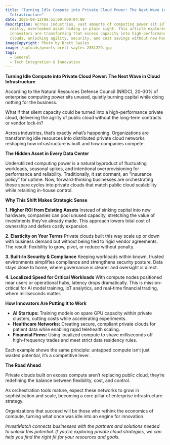 ```yaml
---
title: "Turning Idle Compute into Private Cloud Power: The Next Wave in Cloud
  Infrastructure"
date: 2025-08-12T08:51:00.000-04:00
description: Across industries, vast amounts of computing power sit idle. A
  costly, overlooked asset hiding in plain sight. This article explores how
  innovators are transforming that excess capacity into high-performance private
  clouds, unlocking agility, security, and cost savings without new hardware.
imageCopyright: Photo by Brett Sayles
image: /uploads/pexels-brett-sayles-2881229.jpg
tags:
  - General
  - Tech Integration & Innovation
---
```

**Turning Idle Compute into Private Cloud Power: The Next Wave in Cloud Infrastructure**

According to the Natural Resources Defense Council (NRDC), 20–30% of enterprise computing power sits unused, quietly burning capital while doing nothing for the business.

What if that silent capacity could be turned into a high-performance private cloud, delivering the agility of public cloud without the long-term contracts or vendor lock-in?

Across industries, that’s exactly what’s happening. Organizations are transforming idle resources into distributed private cloud networks reshaping how infrastructure is built and how companies compete.

**The Hidden Asset in Every Data Center**

Underutilized computing power is a natural byproduct of fluctuating workloads, seasonal spikes, and intentional overprovisioning for performance and reliability.
Traditionally, it sat dormant, an “insurance policy” for uptime. Now, forward-thinking businesses are orchestrating these spare cycles into private clouds that match public cloud scalability while retaining in-house control.

**Why This Shift Makes Strategic Sense**

**1. Higher ROI from Existing Assets**
Instead of sinking capital into new hardware, companies can pool unused capacity, stretching the value of investments they’ve already made. This approach lowers total cost of ownership and defers costly expansion.

**2. Elasticity on Your Terms**
Private clouds built this way scale up or down with business demand but without being tied to rigid vendor agreements. The result: flexibility to grow, pivot, or reduce without penalty.

**3. Built-In Security & Compliance**
Keeping workloads within known, trusted environments simplifies compliance and strengthens security posture. Data stays close to home, where governance is clearer and oversight is direct.

**4. Localized Speed for Critical Workloads**
With compute nodes positioned near users or operational hubs, latency drops dramatically. This is mission-critical for AI model training, IoT analytics, and real-time financial trading, where milliseconds matter.

**How Innovators Are Putting It to Work**

* **AI Startups:** Training models on spare GPU capacity within private clusters, cutting costs while accelerating experiments.
* **Healthcare Networks:** Creating secure, compliant private clouds for patient data while enabling rapid telehealth scaling.
* **Financial Firms:** Using localized compute to shave milliseconds off high-frequency trades and meet strict data residency rules.

Each example shows the same principle: untapped compute isn’t just wasted potential, it’s a competitive lever.

**The Road Ahead**

Private clouds built on excess compute aren’t replacing public cloud, they’re redefining the balance between flexibility, cost, and control.

As orchestration tools mature, expect these networks to grow in sophistication and scale, becoming a core pillar of enterprise infrastructure strategy.

Organizations that succeed will be those who rethink the economics of compute, turning what once was idle into an engine for innovation.

*InvestMatch connects businesses with the partners and solutions needed to unlock this potential. If you’re exploring private cloud strategies, we can help you find the right fit for your resources and goals.*
